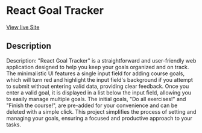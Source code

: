 # React Goal Tracker
[View live Site]()

## Description 

Description: "React Goal Tracker" is a straightforward and user-friendly web application designed to help you keep your goals organized and on track. The minimalistic UI features a single input field for adding course goals, which will turn red and highlight the input field's background if you attempt to submit without entering valid data, providing clear feedback. Once you enter a valid goal, it is displayed in a list below the input field, allowing you to easily manage multiple goals. The initial goals, "Do all exercises!" and "Finish the course!", are pre-added for your convenience and can be deleted with a simple click. This project simplifies the process of setting and managing your goals, ensuring a focused and productive approach to your tasks.

